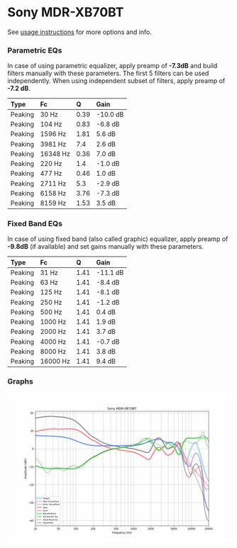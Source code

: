 # Sony MDR-XB70BT
See [usage instructions](https://github.com/jaakkopasanen/AutoEq#usage) for more options and info.

### Parametric EQs
In case of using parametric equalizer, apply preamp of **-7.3dB** and build filters manually
with these parameters. The first 5 filters can be used independently.
When using independent subset of filters, apply preamp of **-7.2 dB**.

| Type    | Fc       |    Q | Gain     |
|:--------|:---------|:-----|:---------|
| Peaking | 30 Hz    | 0.39 | -10.0 dB |
| Peaking | 104 Hz   | 0.83 | -6.8 dB  |
| Peaking | 1596 Hz  | 1.81 | 5.6 dB   |
| Peaking | 3981 Hz  | 7.4  | 2.6 dB   |
| Peaking | 16348 Hz | 0.36 | 7.0 dB   |
| Peaking | 220 Hz   | 1.4  | -1.0 dB  |
| Peaking | 477 Hz   | 0.46 | 1.0 dB   |
| Peaking | 2711 Hz  | 5.3  | -2.9 dB  |
| Peaking | 6158 Hz  | 3.76 | -7.3 dB  |
| Peaking | 8159 Hz  | 1.53 | 3.5 dB   |

### Fixed Band EQs
In case of using fixed band (also called graphic) equalizer, apply preamp of **-9.8dB**
(if available) and set gains manually with these parameters.

| Type    | Fc       |    Q | Gain     |
|:--------|:---------|:-----|:---------|
| Peaking | 31 Hz    | 1.41 | -11.1 dB |
| Peaking | 63 Hz    | 1.41 | -8.4 dB  |
| Peaking | 125 Hz   | 1.41 | -8.1 dB  |
| Peaking | 250 Hz   | 1.41 | -1.2 dB  |
| Peaking | 500 Hz   | 1.41 | 0.4 dB   |
| Peaking | 1000 Hz  | 1.41 | 1.9 dB   |
| Peaking | 2000 Hz  | 1.41 | 3.7 dB   |
| Peaking | 4000 Hz  | 1.41 | -0.7 dB  |
| Peaking | 8000 Hz  | 1.41 | 3.8 dB   |
| Peaking | 16000 Hz | 1.41 | 9.4 dB   |

### Graphs
![](./Sony%20MDR-XB70BT.png)